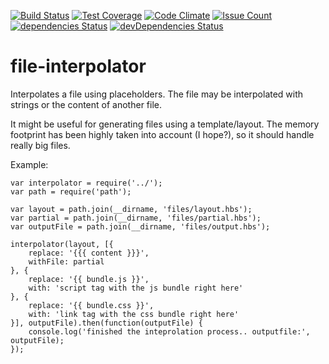 [![Build Status](https://travis-ci.org/pantoninho/file-interpolator.svg?branch=master)](https://travis-ci.org/pantoninho/file-interpolator)
[![Test Coverage](https://codeclimate.com/github/pantoninho/file-interpolator/badges/coverage.svg)](https://codeclimate.com/github/pantoninho/file-interpolator/coverage)
[![Code Climate](https://codeclimate.com/github/pantoninho/file-interpolator/badges/gpa.svg)](https://codeclimate.com/github/pantoninho/file-interpolator)
[![Issue Count](https://codeclimate.com/github/pantoninho/file-interpolator/badges/issue_count.svg)](https://codeclimate.com/github/pantoninho/file-interpolator)
[![dependencies Status](https://david-dm.org/pantoninho/file-interpolator/status.svg)](https://david-dm.org/pantoninho/file-interpolator)
[![devDependencies Status](https://david-dm.org/pantoninho/file-interpolator/dev-status.svg)](https://david-dm.org/pantoninho/file-interpolator?type=dev)

# file-interpolator

Interpolates a file using placeholders. The file may be interpolated with strings or the content of another file.

It might be useful for generating files using a template/layout. The memory footprint has been highly taken into account (I hope?), so it should handle really big files.

Example:

```
var interpolator = require('../');
var path = require('path');

var layout = path.join(__dirname, 'files/layout.hbs');
var partial = path.join(__dirname, 'files/partial.hbs');
var outputFile = path.join(__dirname, 'files/output.hbs');

interpolator(layout, [{
	replace: '{{{ content }}}',
	withFile: partial
}, {
	replace: '{{ bundle.js }}',
	with: 'script tag with the js bundle right here'
}, {
	replace: '{{ bundle.css }}',
	with: 'link tag with the css bundle right here'
}], outputFile).then(function(outputFile) {
	console.log('finished the inteprolation process.. outputfile:', outputFile);
});

```
